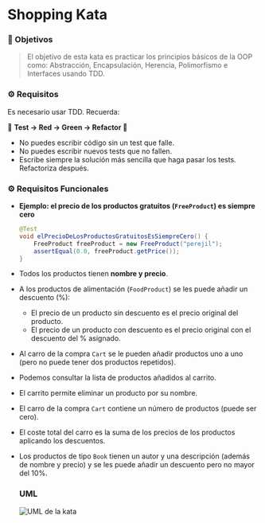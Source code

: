 # Shopping Kata

### 🎥 Objetivos

> El objetivo de esta kata es practicar los principios básicos de la OOP como: Abstracción, Encapsulación, Herencia, Polimorfismo e Interfaces usando TDD.

### ⚙️ Requisitos

Es necesario usar TDD. Recuerda:

🚧 **Test → Red → Green → Refactor 🔁**

- No puedes escribir código sin un test que falle.
- No puedes escribir nuevos tests que no fallen.
- Escribe siempre la solución más sencilla que haga pasar los tests. Refactoriza después.

### ⚙️ Requisitos Funcionales

- **Ejemplo: el precio de los productos gratuitos (`FreeProduct`) es siempre cero**
  
  ```java
  @Test
  void elPrecioDeLosProductosGratuitosEsSiempreCero() {
      FreeProduct freeProduct = new FreeProduct("perejil");
      assertEqual(0.0, freeProduct.getPrice());
  }
- Todos los productos tienen **nombre y precio**.
- A los productos de alimentación (`FoodProduct`) se les puede añadir un descuento (%):
  - El precio de un producto sin descuento es el precio original del producto.
  - El precio de un producto con descuento es el precio original con el descuento del % asignado.
- Al carro de la compra `Cart` se le pueden añadir productos uno a uno (pero no puede tener dos productos repetidos).
- Podemos consultar la lista de productos añadidos al carrito.
- El carrito permite eliminar un producto por su nombre.
- El carro de la compra `Cart` contiene un número de productos (puede ser cero).
- El coste total del carro es la suma de los precios de los productos aplicando los descuentos.
- Los productos de tipo `Book` tienen un autor y una descripción (además de nombre y precio) y se les puede añadir un descuento pero no mayor del 10%.
  
  ### UML
  ![UML de la kata]()
